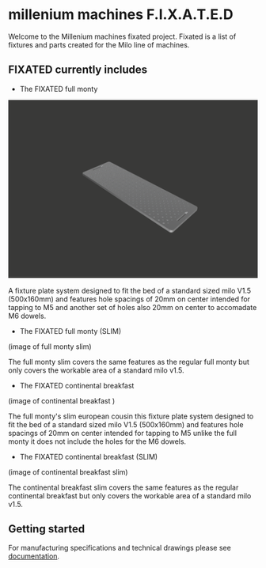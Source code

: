 # millenium machines F.I.X.A.T.E.D


Welcome to the Millenium machines fixated project. Fixated is a list of fixtures and parts created for the Milo line of machines.

## FIXATED currently includes  

- The FIXATED full monty

![The FIXATED full monty](images/Full-monty.PNG)

A fixture plate system designed to fit the bed of a standard sized milo V1.5 (500x160mm) and features 
hole spacings of 20mm on center intended for tapping to M5 and another set of holes also 20mm on center to accomadate M6 dowels.

- The FIXATED full monty (SLIM)

(image of full monty slim)

The full monty slim covers the same features as the regular full monty but only covers the workable area of a standard milo v1.5.

- The FIXATED continental breakfast 

(image of continental breakfast )

The full monty's slim european cousin this fixture plate system designed to fit the bed of a standard sized milo V1.5 (500x160mm) and features hole spacings of 20mm on center intended for tapping to M5 unlike the full monty it does not include the holes for the M6 dowels.

- The FIXATED continental breakfast (SLIM)

(image of continental breakfast slim)

The continental breakfast slim covers the same features as the regular continental breakfast but only covers the workable area of a standard milo v1.5.

## Getting started

For manufacturing specifications and technical drawings please see [documentation](docs/README.md).
